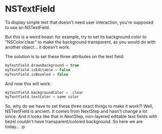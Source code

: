 # NSTextField

To display simple text that doesn't need user interaction, you're supposed to use an NSTextField.

But this is a weird beast: for example, try to set its background color to "NSColor.clear" to make the background transparent, as you would do with another object... it doesn't work.

The solution is to set these three attributes on the text field:

```swift
myTextField.drawsBackground = true
myTextField.isEditable = false
myTextField.isBezeled = false
```

And now this will work:

```swift
myTextField.backgroundColor = .clear
myTextField.textColor = some color
```

So, why do we have to set these three exact things to make it work?! Well, NSTextField is ancient. It comes from NextStep and hasn't change a lot since. And it looks like that in NextStep, non-layered editable text fields with bezel couldn't have transparent/colored background. So here we are today... :p